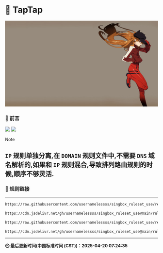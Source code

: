 
# 🧸 TapTap
![](https://raw.githubusercontent.com/usernamelessss/picture-bed/main/images/202504042256831.jpg)
### 📣 前言
![](https://shields.io/badge/-移除重复规则-ff69b4) ![](https://shields.io/badge/-IP&nbsp;规则单独存放不与&nbsp;DOMAIN&nbsp;等混合-green)
> [!NOTE]
**`IP` 规则单独分离,在 `DOMAIN` 规则文件中,不需要 `DNS` 域名解析的,如果和 `IP` 规则混合,导致排列路由规则的时候,顺序不够灵活.**
---

###  🔗 规则链接
---

```url
https://raw.githubusercontent.com/usernamelessss/singbox_ruleset_use/refs/heads/main/rule/TapTap/TapTap_No_IP.json
```

```url
https://cdn.jsdelivr.net/gh/usernamelessss/singbox_ruleset_use@main/rule/TapTap/TapTap_No_IP.json
```

```url
https://raw.githubusercontent.com/usernamelessss/singbox_ruleset_use/refs/heads/main/rule/TapTap/TapTap_No_IP.srs
```

```url
https://cdn.jsdelivr.net/gh/usernamelessss/singbox_ruleset_use@main/rule/TapTap/TapTap_No_IP.srs
```

---
**⏲️ 最后更新时间(中国标准时间 (CST))：2025-04-20 07:24:35**